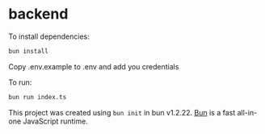 # backend

To install dependencies:

```bash
bun install
```

Copy .env.example to .env and add you credentials 

To run:

```bash
bun run index.ts
```

This project was created using `bun init` in bun v1.2.22. [Bun](https://bun.com) is a fast all-in-one JavaScript runtime.
